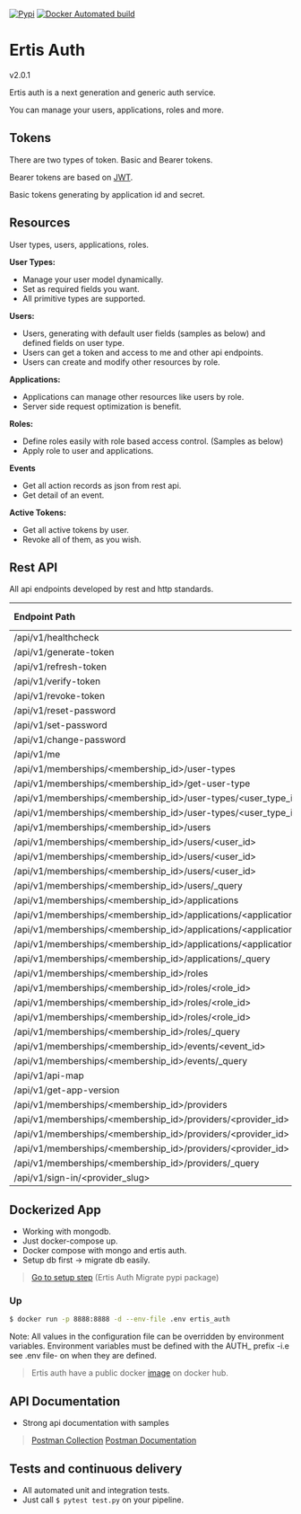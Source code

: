 [![Pypi](https://img.shields.io/pypi/v/ertis-auth-migrate?color=%2334D058&label=pypi)](https://pypi.org/project/ertis-auth-migrate/) [![Docker Automated build](https://img.shields.io/static/v1?label=docker%20build&message=automated&color=brightgreen)](https://hub.docker.com/repository/docker/ismetacar/ertis_auth/general)

# Ertis Auth
v2.0.1

Ertis auth is a next generation and generic auth service.

You can manage your users, applications, roles and more.

## Tokens
There are two types of token. Basic and Bearer tokens. 

Bearer tokens are based on [JWT](http://jwt.io).

Basic tokens generating by application id and secret.

## Resources
User types, users, applications, roles. 

**User Types:**
- Manage your user model dynamically.
- Set as required fields you want.
- All primitive types are supported.  

**Users:**
- Users, generating with default user fields (samples as below) and defined fields on user type.
- Users can get a token and access to me and other api endpoints.
- Users can create and modify other resources by role.
 
**Applications:**
- Applications can manage other resources like users by role. 
- Server side request optimization is benefit.

**Roles:**
- Define roles easily with role based access control. (Samples as below)
- Apply role to user and applications.

**Events**
- Get all action records as json from rest api.
- Get detail of an event. 

**Active Tokens:**
- Get all active tokens by user.
- Revoke all of them, as you wish.

## Rest API

All api endpoints developed by rest and http standards.


 | Endpoint Path                                                      |       Allowed Methods         |
 |:-------------------------------------------------------------------|-------------------------------|
 | /api/v1/healthcheck                                                |              GET              |
 | /api/v1/generate-token                                             |              POST             |
 | /api/v1/refresh-token                                              |              POST             |
 | /api/v1/verify-token                                               |              POST             |
 | /api/v1/revoke-token                                               |              POST             |
 | /api/v1/reset-password                                             |              POST             |
 | /api/v1/set-password                                               |              POST             |
 | /api/v1/change-password                                            |              POST             |
 | /api/v1/me                                                         |              GET              |
 | /api/v1/memberships/<membership_id>/user-types                     |              POST             |
 | /api/v1/memberships/<membership_id>/get-user-type                  |              GET              |
 | /api/v1/memberships/<membership_id>/user-types/<user_type_id>      |              GET              |
 | /api/v1/memberships/<membership_id>/user-types/<user_type_id>      |              PUT,GET          |
 | /api/v1/memberships/<membership_id>/users                          |              POST             |
 | /api/v1/memberships/<membership_id>/users/<user_id>                |              GET              |
 | /api/v1/memberships/<membership_id>/users/<user_id>                |              PUT,GET          |
 | /api/v1/memberships/<membership_id>/users/<user_id>                |              PUT,GET,DELETE   |
 | /api/v1/memberships/<membership_id>/users/_query                   |              POST             |
 | /api/v1/memberships/<membership_id>/applications                   |              POST             |
 | /api/v1/memberships/<membership_id>/applications/<application_id>  |              GET              |
 | /api/v1/memberships/<membership_id>/applications/<application_id>  |              PUT,GET          |
 | /api/v1/memberships/<membership_id>/applications/<application_id>  |              PUT,GET,DELETE   |
 | /api/v1/memberships/<membership_id>/applications/_query            |              POST             |
 | /api/v1/memberships/<membership_id>/roles                          |              POST             |
 | /api/v1/memberships/<membership_id>/roles/<role_id>                |              GET              |
 | /api/v1/memberships/<membership_id>/roles/<role_id>                |              PUT,GET          |
 | /api/v1/memberships/<membership_id>/roles/<role_id>                |              PUT,GET,DELETE   |
 | /api/v1/memberships/<membership_id>/roles/_query                   |              POST             |
 | /api/v1/memberships/<membership_id>/events/<event_id>              |              GET              |
 | /api/v1/memberships/<membership_id>/events/_query                  |              POST             |
 | /api/v1/api-map                                                    |              GET              |
 | /api/v1/get-app-version                                            |              GET              |
 | /api/v1/memberships/<membership_id>/providers                      |              POST             |
 | /api/v1/memberships/<membership_id>/providers/<provider_id>        |              GET              |
 | /api/v1/memberships/<membership_id>/providers/<provider_id>        |              GET,PUT          |
 | /api/v1/memberships/<membership_id>/providers/<provider_id>        |              GET,PUT,DELETE   |
 | /api/v1/memberships/<membership_id>/providers/_query               |              POST             |
 | /api/v1/sign-in/<provider_slug>                                    |              GET              |
 
## Dockerized App
- Working with mongodb.
- Just docker-compose up.
- Docker compose with mongo and ertis auth.
- Setup db first -> migrate db easily. 
>[Go to setup step](https://pypi.org/project/ertis-auth-migrate/)
> (Ertis Auth Migrate pypi package)

### Up
```bash
$ docker run -p 8888:8888 -d --env-file .env ertis_auth
```

Note: All values in the configuration file can be overridden by environment variables. 
Environment variables must be defined with the AUTH_ prefix -i.e see .env file- on when they are defined.

 > Ertis auth have a public docker [image](https://hub.docker.com/repository/docker/ismetacar/ertis_auth/general) on docker hub.
## API Documentation
- Strong api documentation with samples
> [Postman Collection](https://www.getpostman.com/collections/c0a5139f97737444948f)
> [Postman Documentation](https://documenter.getpostman.com/view/1905307/TW6xp8cY)

## Tests and continuous delivery 
- All automated unit and integration tests.
- Just call `$ pytest test.py` on your pipeline.

